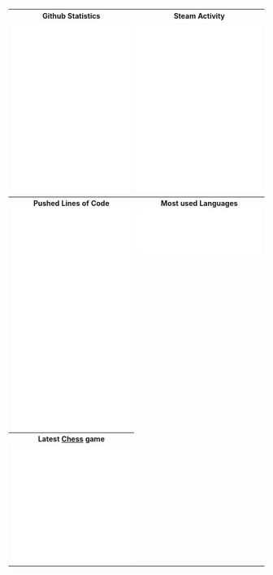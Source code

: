 <table>
    <tr>
        <th align="center">Github Statistics</th>
        <th align="center">Steam Activity</th>
    </tr>
    <tr>
        <td align="center">
            <picture>
                <img src="/github-metrics.svg" alt="Metrics">
            </picture>
        </td>
        <td>
            <picture>
                <img src="/metrics.steam.svg" alt="Metrics">
            </picture>
        </td>
    </tr>
    <tr>
        <th align="center">Pushed Lines of Code</th>
        <th align="center">Most used Languages</th>
    </tr>
    <td>
        <picture>
            <img src="metrics.lines.pushed.svg" alt="Metrics">
        </picture>
    </td>
    <td style="vertical-align: top;">
        <picture>
            <img src="languages.metrics.svg" alt="Metrics">
        </picture>
    </td>
    </tr>
    <tr>
        <th align="center">Latest <a href="https://lichess.org">Chess</a> game</th>
    </tr>
    <td>
        <picture>
            <img src="metrics.lichess.svg" alt="Metrics">
        </picture>
    </td>
</table>
